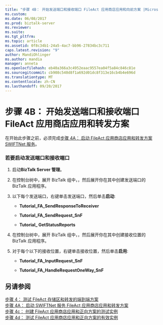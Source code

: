 ```yaml
---
title: "步骤 4B： 开始发送端口和接收端口 FileAct 应用商店应用和向前方案 |Microsoft 文档"
ms.custom: 
ms.date: 06/08/2017
ms.prod: biztalk-server
ms.reviewer: 
ms.suite: 
ms.tgt_pltfrm: 
ms.topic: article
ms.assetid: 0f8c34b1-24a5-4ac7-bb96-27834bc3c711
caps.latest.revision: "9"
author: MandiOhlinger
ms.author: mandia
manager: anneta
ms.openlocfilehash: eb40a366a3c4952eaac9557ea04f5a84c846c81e
ms.sourcegitcommit: cb908c540d8f1a692d01dc8f313e16cb4b4e696d
ms.translationtype: MT
ms.contentlocale: zh-CN
ms.lasthandoff: 09/20/2017
---
```

# <a name="step-4b-start-the-send-ports-and-receive-ports-for-the-fileact-store-and-forward-scenario"></a>步骤 4B： 开始发送端口和接收端口 FileAct 应用商店应用和转发方案
在开始此步骤之前，必须完成[步骤 4A： 启动 FileAct 应用商店应用和转发方案 SWIFTNet 服务](../../adapters-and-accelerators/fileact-interact/step-4a-start-the-swiftnet-service-for-the-fileact-store-and-forward-scenario.md)。  
  
### <a name="to-start-the-send-ports-and-receive-ports"></a>若要启动发送端口和接收端口  
  
1.  启动**BizTalk Server 管理**。  
  
2.  在控制台树中，展开 BizTalk 组中，，然后展开你在其中创建发送端口的 BizTalk 应用程序。  
  
3.  以下每个发送端口，右键单击发送端口，然后单击**启动**:  
  
    -   **Tutorial_FA_SendResponseToReceiver**  
  
    -   **Tutorial_FA_SendRequest_SnF**  
  
    -   **Tutorial_ GetStatusReports**  
  
4.  在控制台树中，展开 BizTalk 组中，，然后展开你在其中创建接收位置的 BizTalk 应用程序。  
  
5.  对于每个以下的接收位置，右键单击接收位置，然后单击**启用**:  
  
    -   **Tutorial_FA_InputRequest_SnF**  
  
    -   **Tutorial_FA_HandleRequestOneWay_SnF**  
  
## <a name="see-also"></a>另请参阅  
 [步骤 4： 测试 FileAct 存储区和转发的端到端方案](../../adapters-and-accelerators/fileact-interact/step-4-test-fileact-store-and-forward-end-to-end-scenario.md)   
 [步骤 4A： 启动 SWIFTNet 服务 FileAct 应用商店应用和转发方案](../../adapters-and-accelerators/fileact-interact/step-4a-start-the-swiftnet-service-for-the-fileact-store-and-forward-scenario.md)   
 [步骤 4c： 创建 FileAct 应用商店应用和正向方案的测试实例](../../adapters-and-accelerators/fileact-interact/step-4c-create-a-test-instance-for-the-fileact-store-and-forward-scenario.md)   
 [步骤 4d： 测试 FileAct 应用商店应用和正向方案的有效实例](../../adapters-and-accelerators/fileact-interact/step-4d-test-a-valid-instance-for-the-fileact-store-and-forward-scenario.md)